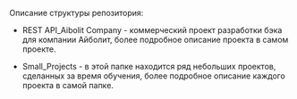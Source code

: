 Описание структуры репозитория:

- REST API_Aibolit Company - коммерческий проект разработки бэка для компании Айболит, более подробное описание проекта в самом проекте. 

- Small_Projects - в этой папке находится ряд небольших проектов, сделанных за время обучения, более подробное описание каждого проекта в самой папке.